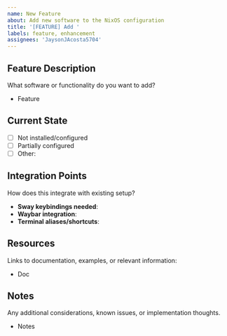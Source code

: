 ```yaml
---
name: New Feature
about: Add new software to the NixOS configuration
title: '[FEATURE] Add '
labels: feature, enhancement
assignees: 'JaysonJAcosta5704'
---
```


## Feature Description
What software or functionality do you want to add?
 - Feature

## Current State
- [ ] Not installed/configured
- [ ] Partially configured
- [ ] Other: 

## Integration Points
How does this integrate with existing setup?
 - **Sway keybindings needed**: 
 - **Waybar integration**: 
 - **Terminal aliases/shortcuts**: 

## Resources
Links to documentation, examples, or relevant information: 
 - Doc

## Notes
Any additional considerations, known issues, or implementation thoughts.
 - Notes
